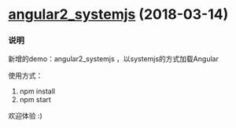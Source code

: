 # [angular2_systemjs](https://github.com/imaginghl/angular-demo/tree/master/angular2_systemjs) (2018-03-14)

### 说明

新增的demo：angular2_systemjs ，以systemjs的方式加载Angular

使用方式：

1. npm install
2. npm start

欢迎体验 :)
